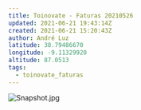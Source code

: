 ```yaml
---
title: Toinovate - Faturas 20210526
updated: 2021-06-21 19:43:14Z
created: 2021-06-21 15:20:43Z
author: André Luz
latitude: 38.79486670
longitude: -9.11329920
altitude: 87.0513
tags:
  - toinovate_faturas
---
```


![Snapshot.jpg](Snapshot-3.jpg)